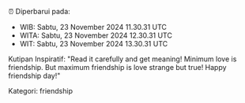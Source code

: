 ⏰ Diperbarui pada:
- WIB: Sabtu, 23 November 2024 11.30.31 UTC
- WITA: Sabtu, 23 November 2024 12.30.31 UTC
- WIT: Sabtu, 23 November 2024 13.30.31 UTC

Kutipan Inspiratif:
"Read it carefully and get meaning! Minimum love is friendship. But maximum friendship is love strange but true! Happy friendship day!"


Kategori: friendship

